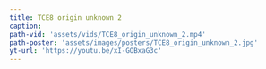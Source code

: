 ```yaml
---
title: TCE8 origin unknown 2
caption:
path-vid: 'assets/vids/TCE8_origin_unknown_2.mp4'
path-poster: 'assets/images/posters/TCE8_origin_unknown_2.jpg'
yt-url: 'https://youtu.be/xI-GOBxaG3c'
---
```


